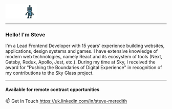 <img src="https://raw.githubusercontent.com/Steveeeie/vanilla-js-parcel-starter/master/src/robot.gif" alt="" width="100" />


---

### Hello! I'm Steve

I'm a Lead Frontend Developer with 15 years’ experience building websites, applications, design systems and games. I have extensive knowledge of modern web technologies, namely React and its ecosystem of tools (Next, Gatsby, Redux, Apollo, Jest, etc.). During my time at Sky, I received the award for "Pushing the Boundaries of Digital Experience" in recognition of my contributions to the Sky Glass project.

---
  #### Available for remote contract opportunities

📫 Get In Touch https://uk.linkedin.com/in/steve-meredith

<!--
**Steveeeie/Steveeeie** is a ✨ _special_ ✨ repository because its `README.md` (this file) appears on your GitHub profile.

Here are some ideas to get you started:

- 🔭 I’m currently working on ...
- 🌱 I’m currently learning ...
- 👯 I’m looking to collaborate on ...
- 🤔 I’m looking for help with ...
- 💬 Ask me about ...
- 📫 How to reach me: ...
- 😄 Pronouns: ...
- ⚡ Fun fact: ...
-->
